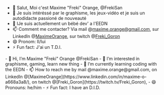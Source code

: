 - 👋 Salut, Moi c'est Maxime "Freki" Orange, @FrekiSan
- 👀 Je suis intéréssé par le graphisme, les jeux-vidéo et je suis un autodidacte passioné de nouveauté
- 🌱 IJe suis actuellement un bébé dev' a l'EEDN
- 📫 Comment me contacter? Via mail @maxime.orange@gmail.com, sur LinkedIn @[MaximeOrange](https://www.linkedin.com/in/maxime-o-a668a3a8/), sur twitch @[Freki_Goron](https://twitch.tv/Freki_Goron) 
- 😄 Pronom: Il/lui
- ⚡ Fun fact: J'ai un T.D.I. 
<p></p>
- 👋 Hi, I’m Maxime "Freki" Orange @FrekiSan
- 👀 I’m interested in graphisme, gaming, learn new thing
- 🌱 I’m currently learning coding with the EEDN
- 📫 How to reach me by mail @maxime.orange@gmail.com, on LinkedIn @[MaximeOrange](https://www.linkedin.com/in/maxime-o-a668a3a8/), on twitch @[Freki_Goron](https://twitch.tv/Freki_Goron),
- 😄 Pronouns: he/him
- ⚡ Fun fact: I have an D.I.D. 

<!---
FrekiSan/FrekiSan is a ✨ special ✨ repository because its `README.md` (this file) appears on your GitHub profile.
You can click the Preview link to take a look at your changes.
--->
